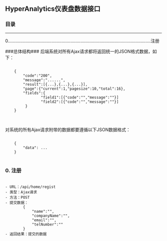 ## HyperAnalytics仪表盘数据接口 ##
### 目录 ###
<hr/>
0..................................................................................................................注册


###总体结构###
后端系统对所有Ajax请求都将返回统一的JSON格式数据，如下：
<pre>
<code>
	{
		"code":"200",	
		"message":"......",
	 	"result":[{...},{...},{...}],
		"page":{"current":1,"pagesize":10,"total":16},
		"fields":{
	        	"field1":[{"code":"","message":""}]
				"field2":[{"code":"","message":""}]
	     }
	}

</code>
</pre>


对系统的所有Ajax请求附带的数据都要遵循以下JSON数据格式：
<pre>
<code>
	{
		"data": ...
	}
</code>
</pre>



### 0. 注册 ###
<pre>
  <code>
- URL：/api/home/regist
- 类型：Ajax请求
- 方法：POST
- 提交数据：
		{
			"name":"",
			"companyName":"",
			"email":"",
			"telNumber":""
		}
- 返回结果：提交的数据
 </code>
</pre>